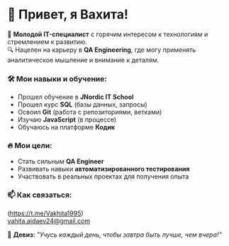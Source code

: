 # 👋 Привет, я Вахита!  

🚀 **Молодой IT-специалист** с горячим интересом к технологиям и стремлением к развитию.  
🔍 Нацелен на карьеру в **QA Engineering**, где могу применять аналитическое мышление и внимание к деталям.  

### 🛠️ Мои навыки и обучение:  
- Прошел обучение в **JNordic IT School** 
- Прошел курс **SQL** (базы данных, запросы)  
- Освоил **Git** (работа с репозиториями, ветками) 
- Изучаю **JavaScript** (в процессе)  
- Обучаюсь на платформе **Кодик**  

### 🔥 Мои цели:  
- Стать сильным **QA Engineer**  
- Развивать навыки **автоматизированного тестирования**  
- Участвовать в реальных проектах для получения опыта  

### 📫 Как связаться:  
(https://t.me/Vakhita1995)  
vahita.aidaev24@gmail.com  

📌 **Девиз:** *"Учусь каждый день, чтобы завтра быть лучше, чем вчера!"*  
